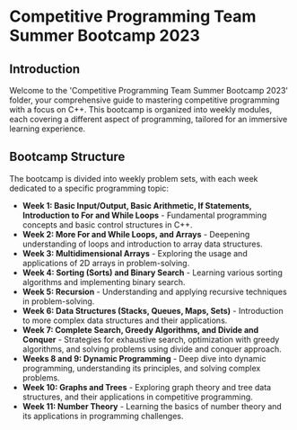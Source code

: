 # Competitive Programming Team Summer Bootcamp 2023

## Introduction
Welcome to the 'Competitive Programming Team Summer Bootcamp 2023' folder, your comprehensive guide to mastering competitive programming with a focus on C++. This bootcamp is organized into weekly modules, each covering a different aspect of programming, tailored for an immersive learning experience.

## Bootcamp Structure
The bootcamp is divided into weekly problem sets, with each week dedicated to a specific programming topic:

- **Week 1: Basic Input/Output, Basic Arithmetic, If Statements, Introduction to For and While Loops** - Fundamental programming concepts and basic control structures in C++.
- **Week 2: More For and While Loops, and Arrays** - Deepening understanding of loops and introduction to array data structures.
- **Week 3: Multidimensional Arrays** - Exploring the usage and applications of 2D arrays in problem-solving.
- **Week 4: Sorting (Sorts) and Binary Search** - Learning various sorting algorithms and implementing binary search.
- **Week 5: Recursion** - Understanding and applying recursive techniques in problem-solving.
- **Week 6: Data Structures (Stacks, Queues, Maps, Sets)** - Introduction to more complex data structures and their applications.
- **Week 7: Complete Search, Greedy Algorithms, and Divide and Conquer** - Strategies for exhaustive search, optimization with greedy algorithms, and solving problems using divide and conquer approach.
- **Weeks 8 and 9: Dynamic Programming** - Deep dive into dynamic programming, understanding its principles, and solving complex problems.
- **Week 10: Graphs and Trees** - Exploring graph theory and tree data structures, and their applications in competitive programming.
- **Week 11: Number Theory** - Learning the basics of number theory and its applications in programming challenges.

